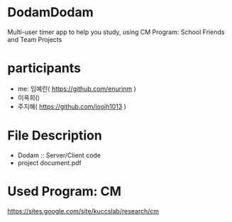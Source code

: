 # DodamDodam

Multi-user timer app to help you study, using CM Program: School Friends and Team Projects

# participants

  - me: 임예린( https://github.com/enurinm )
  - 이옥희()
  - 주지혜( https://github.com/joojh1013 )

# File Description

- Dodam :: Server/Client code
- project document.pdf

# Used Program: CM

https://sites.google.com/site/kuccslab/research/cm
